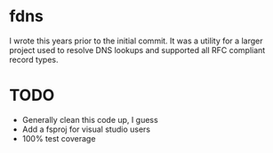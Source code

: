 fdns
====

I wrote this years prior to the initial commit.  It was a utility for a larger
project used to resolve DNS lookups and supported all RFC compliant record types.

# TODO

* Generally clean this code up, I guess
* Add a fsproj for visual studio users
* 100% test coverage
